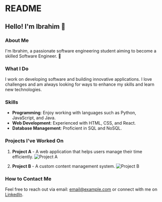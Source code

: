 # README

## Hello! I'm Ibrahim 👋

### About Me
I'm Ibrahim, a passionate software engineering student aiming to become a skilled Software Engineer. 💪

### What I Do
I work on developing software and building innovative applications. I love challenges and am always looking for ways to enhance my skills and learn new technologies.

### Skills
- **Programming**: Enjoy working with languages such as Python, JavaScript, and Java.
- **Web Development**: Experienced with HTML, CSS, and React.
- **Database Management**: Proficient in SQL and NoSQL.

### Projects I've Worked On
1. **Project A** - A web application that helps users manage their time efficiently.
   ![Project A](https://iconscout.com/lottie-animation/software-engineer-10262801)
   
2. **Project B** - A custom content management system.
   ![Project B](https://media.giphy.com/media/xTiTnhxJPWxt3Ry5d6/giphy.gif)

### How to Contact Me
Feel free to reach out via email: [email@example.com](mailto:email@example.com) or connect with me on [LinkedIn](https://www.linkedin.com/in/ibrahim).

